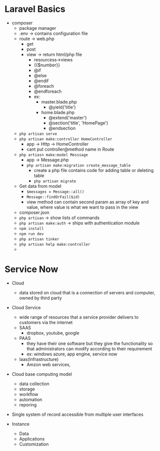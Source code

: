 # Laravel Basics
 - composer
   - package manager
   - .env -> contains configuration file
   - route -> web.php
     - get
     - post
     - view -> return html/php file
       - resourcess->views
       - {{$number}}
       - @if
       - @else
       - @endif
       - @foreach
       - @endforeach
       - ex:
         - master.blade.php
           - @yield('title')
         - home.blade.php
           - @extend('master')
           - @section('title', 'HomePage')
           - @endsection
   - `php artisan serve`
   - `php artisan make:controller HomeController`
     - app -> Http -> HomeController
     - cant put controller@method name in Route
   - `php artiasn make:model Messsage`
     - app -> Message.php
     - `php artisan make:migration create_message_table`
       - create a php file contains code for adding table or deleting table
       - `php artisan migrate`
   - Get data from model
     - `$messages = Message::all()`
     - `Message::findOrFail($id)`
     - view method can contain second param as array of key and value, where value is what we want to pass in the view
   - composer.json
   - `php artisan` -> show lists of commands
   - `php artisan make:auth` -> ships with authentication module
   - `npm install`
   - `npm run dev`
   - `php artisan tinker`
   - `php artisan help make:controller` 
   - 
# Service Now
- Cloud
  - data stored on cloud that is a connection of servers and computer, owned by third party

- Cloud Service
  - wide range of resources that a service provider delivers to customers via the internet
  - SAAS
    - dropbox, youtube, google
  - PAAS
    - they have their one software but they give the functionality so that administrators can modify according to their requirement
    - ex: windows azure, app engine, service now
  - Iaas(Infrastructure)
    - Amzon web services, 


 - Cloud base computing model
   - data collection
   - storage
   - workflow
   - automation
   - reporing

 - Single system of record accessible from multiple user interfaces
 - Instance
   - Data
   - Applications
   - Customization